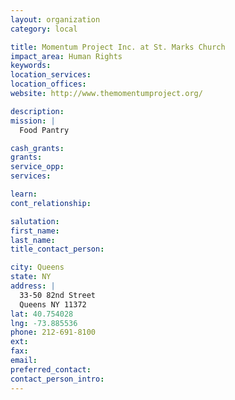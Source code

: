 ```yaml
---
layout: organization
category: local

title: Momentum Project Inc. at St. Marks Church
impact_area: Human Rights
keywords: 
location_services: 
location_offices: 
website: http://www.themomentumproject.org/

description: 
mission: |
  Food Pantry

cash_grants: 
grants: 
service_opp: 
services: 

learn: 
cont_relationship: 

salutation: 
first_name: 
last_name: 
title_contact_person: 

city: Queens
state: NY
address: |
  33-50 82nd Street    
  Queens NY 11372
lat: 40.754028
lng: -73.885536
phone: 212-691-8100
ext: 
fax: 
email: 
preferred_contact: 
contact_person_intro: 
---
```

